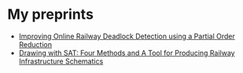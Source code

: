 # My preprints

 * [Improving Online Railway Deadlock Detection using a Partial Order Reduction](deadlockrail-2021-08-13.pdf)
 * [Drawing with SAT: Four Methods and A Tool for Producing Railway Infrastructure Schematics](schematic-2021-03-18.pdf)
